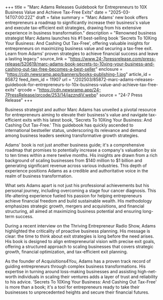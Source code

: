 +++
title = "Marc Adams Releases Guidebook for Entrepreneurs to 10X Business Value and Achieve Tax-Free Exits"
date = "2025-03-14T07:00:22Z"
draft = false
summary = "Marc Adams' new book offers entrepreneurs a roadmap to significantly increase their business's value and execute tax-efficient exit strategies, drawing from his extensive experience in business transformation."
description = "Renowned business strategist Marc Adams launches his #1 best-selling book 'Secrets To 10Xing Your Business: And Cashing Out Tax-Free', offering valuable insights for entrepreneurs on maximizing business value and securing a tax-free exit. Learn from Adams' proven strategies to achieve financial success and leave a lasting legacy."
source_link = "https://www.24-7pressrelease.com/press-release/520619/marc-adams-book-secrets-to-10xing-your-business-and-cashing-out-tax-free-becomes-a-best-seller"
enclosure = "https://cdn.newsramp.app/banners/books-publishing-1.jpg"
article_id = 85872
feed_item_id = 11907
url = "/202503/85872-marc-adams-releases-guidebook-for-entrepreneurs-to-10x-business-value-and-achieve-tax-free-exits"
qrcode = "https://cdn.newsramp.app/24-7PressRelease/qrcode/253/14/jazzndjV.webp"
source = "24-7 Press Release"
+++

<p>Business strategist and author Marc Adams has unveiled a pivotal resource for entrepreneurs aiming to elevate their business's value and navigate tax-efficient exits with his latest book, 'Secrets To 10Xing Your Business: And Cashing Out Tax-Free.' This guidebook has quickly ascended to international bestseller status, underscoring its relevance and demand among business leaders seeking transformative growth strategies.</p><p>Adams' book is not just another business guide; it's a comprehensive roadmap that promises to potentially increase a company's valuation by six to ten times within a mere twelve months. His insights are drawn from a rich background of scaling businesses from $140 million to $1 billion and generating significant revenue across various industries. This depth of experience positions Adams as a credible and authoritative voice in the realm of business transformation.</p><p>What sets Adams apart is not just his professional achievements but his personal journey, including overcoming a stage four cancer diagnosis. This life-altering experience fueled his passion for helping entrepreneurs achieve financial freedom and build sustainable wealth. His methodology emphasizes strategic growth, mergers and acquisitions, and financial structuring, all aimed at maximizing business potential and ensuring long-term success.</p><p>During a recent interview on the Thriving Entrepreneur Radio Show, Adams highlighted the criticality of proactive business planning. His message is clear: the time to think about exit strategies is long before the need arises. His book is designed to align entrepreneurial vision with precise exit goals, offering a structured approach to scaling businesses that covers strategic growth, financial optimization, and tax-efficient exit planning.</p><p>As the founder of Acquisitions4You, Adams has a proven track record of guiding entrepreneurs through complex business transformations. His expertise in turning around loss-making businesses and assisting high-net-worth individuals in scaling their ventures adds a layer of trust and reliability to his advice. 'Secrets To 10Xing Your Business: And Cashing Out Tax-Free' is more than a book; it's a tool for entrepreneurs ready to take their businesses to unprecedented heights and secure their financial futures.</p>